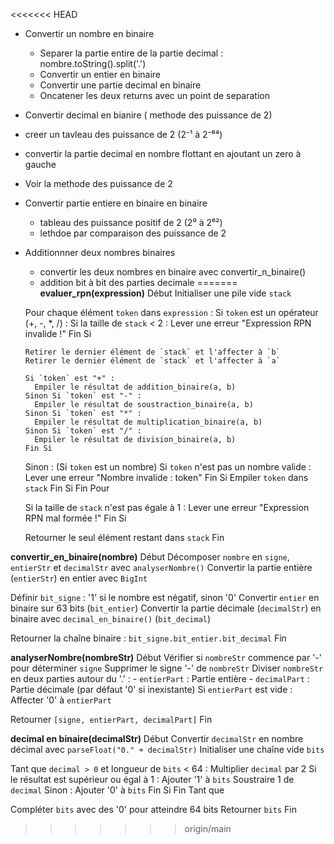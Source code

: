 <<<<<<< HEAD
* Convertir un nombre en binaire
    * Separer la partie entire de la partie decimal :  nombre.toString().split('.')
    * Convertir un entier en binaire
    * Convertir une partie decimal en binaire
    * Oncatener les deux returns avec un point de separation




* Convertir decimal en bianire ( methode des puissance de 2)
 * creer un tavleau des puissance de 2 (2⁻¹ à 2⁻⁶⁴)
 * convertir la partie decimal en nombre flottant en ajoutant un zero à gauche 
 * Voir la methode des puissance de 2


* Convertir partie entiere en binaire en binaire
    * tableau des puissance positif de 2 (2⁰ à 2⁶²)
    * lethdoe par comparaison des puissance de 2


* Additionnner deux nombres binaires 
    * convertir les deux nombres en binaire avec convertir_n_binaire()
    * addition bit à bit  des parties decimale 
=======
**evaluer_rpn(expression)**
Début
  Initialiser une pile vide `stack`

  Pour chaque élément `token` dans `expression` : 
    Si `token` est un opérateur (+, -, *, /) :
      Si la taille de `stack` < 2 :
        Lever une erreur "Expression RPN invalide !"
      Fin Si
      
      Retirer le dernier élément de `stack` et l'affecter à `b`
      Retirer le dernier élément de `stack` et l'affecter à `a`

      Si `token` est "+" :
        Empiler le résultat de addition_binaire(a, b)
      Sinon Si `token` est "-" :
        Empiler le résultat de soustraction_binaire(a, b)
      Sinon Si `token` est "*" :
        Empiler le résultat de multiplication_binaire(a, b)
      Sinon Si `token` est "/" :
        Empiler le résultat de division_binaire(a, b)
      Fin Si
    Sinon :  (Si `token` est un nombre)
      Si `token` n'est pas un nombre valide :
        Lever une erreur "Nombre invalide : token"
      Fin Si
      Empiler `token` dans `stack`
    Fin Si
  Fin Pour

  Si la taille de `stack` n'est pas égale à 1 :
    Lever une erreur "Expression RPN mal formée !"
  Fin Si

  Retourner le seul élément restant dans `stack`
Fin



**convertir_en_binaire(nombre)**
Début
  Décomposer `nombre` en `signe`, `entierStr` et `decimalStr` avec `analyserNombre()`
  Convertir la partie entière (`entierStr`) en entier avec `BigInt`

  Définir `bit_signe` : '1' si le nombre est négatif, sinon '0'
  Convertir `entier` en binaire sur 63 bits (`bit_entier`)
  Convertir la partie décimale (`decimalStr`) en binaire avec `decimal_en_binaire()` (`bit_decimal`)

  Retourner la chaîne binaire : `bit_signe.bit_entier.bit_decimal`
Fin

**analyserNombre(nombreStr)**
Début
  Vérifier si `nombreStr` commence par '-' pour déterminer `signe`
  Supprimer le signe '-' de `nombreStr`
  Diviser `nombreStr` en deux parties autour du '.' :
    - `entierPart` : Partie entière
    - `decimalPart` : Partie décimale (par défaut '0' si inexistante)
  Si `entierPart` est vide :
    Affecter '0' à `entierPart`

  Retourner `[signe, entierPart, decimalPart]`
Fin

**decimal en binaire(decimalStr)**
Début
  Convertir `decimalStr` en nombre décimal avec `parseFloat("0." + decimalStr)`
  Initialiser une chaîne vide `bits`

  Tant que `decimal > 0` et longueur de `bits` < 64 :
    Multiplier `decimal` par 2
    Si le résultat est supérieur ou égal à 1 :
      Ajouter '1' à `bits`
      Soustraire 1 de `decimal`
    Sinon :
      Ajouter '0' à `bits`
    Fin Si
  Fin Tant que

  Compléter `bits` avec des '0' pour atteindre 64 bits
  Retourner `bits`
Fin
>>>>>>> origin/main

